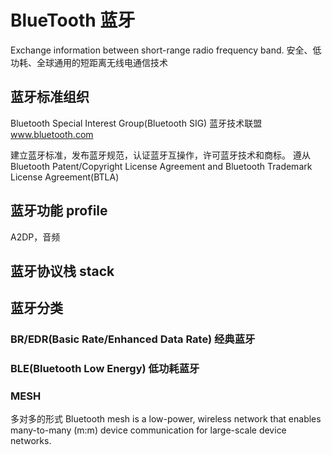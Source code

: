 # BlueTooth 蓝牙

Exchange information between short-range radio frequency band.
安全、低功耗、全球通用的短距离无线电通信技术

## 蓝牙标准组织

Bluetooth Special Interest Group(Bluetooth SIG) 蓝牙技术联盟
www.bluetooth.com

建立蓝牙标准，发布蓝牙规范，认证蓝牙互操作，许可蓝牙技术和商标。
遵从Bluetooth Patent/Copyright License Agreement and Bluetooth Trademark License Agreement(BTLA)

## 蓝牙功能 profile

A2DP，音频


## 蓝牙协议栈 stack




## 蓝牙分类

### BR/EDR(Basic Rate/Enhanced Data Rate) 经典蓝牙

### BLE(Bluetooth Low Energy) 低功耗蓝牙

### MESH
多对多的形式
Bluetooth mesh is a low-power, wireless network that enables many-to-many (m:m) device communication for large-scale device networks.

